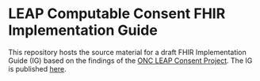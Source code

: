 # LEAP Computable Consent FHIR Implementation Guide
This repository hosts the source material for a draft FHIR Implementation Guide (IG) based on the findings of the [ONC LEAP Consent Project](https://sdhealthconnect.github.io/leap/). The IG is published [here]().
